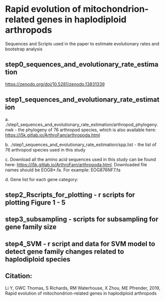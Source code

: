 # Rapid evolution of mitochondrion-related genes in haplodiploid arthropods

Sequences and Scripts used in the paper to estimate evolutionary rates and bootstrap analysis


## step0_sequences_and_evolutionary_rate_estimation

https://zenodo.org/doi/10.5281/zenodo.13831339


## step1_sequences_and_evolutionary_rate_estimation

a. ./step1_sequences_and_evolutionary_rate_estimation/arthropod_phylogeny.nwk - the phylogeny of 76 arthropod species, which is also available here: https://i5k.gitlab.io/ArthroFam/arthropoda.html

b. ./step1_sequences_and_evolutionary_rate_estimation/spp.list - the list of 76 arthropod species used in this study

c. Download all the amino acid sequences used in this study can be found here: https://i5k.gitlab.io/ArthroFam/arthropoda.html. Downloaded file names should be EOG8\*.fa. For example: EOG876NF7.fa

d. Gene list for each gene category: 

## step2_Rscripts_for_plotting - r scripts for plotting Figure 1 - 5

## step3_subsampling - scripts for subsampling for gene family size

## step4_SVM - r script and data for SVM model to detect gene family changes related to haplodiploid species

## Citation: 
Li Y, GWC Thomas, S Richards, RM Waterhouse, X Zhou, ME Pfrender, 2019, Rapid evolution of mitochondrion-related genes in haplodiploid arthropods
